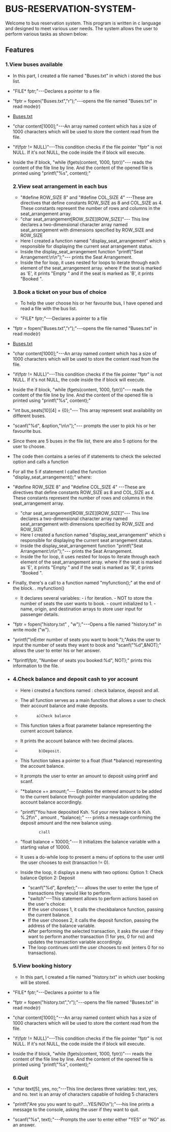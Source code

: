 # BUS-RESERVATION-SYSTEM-
Welcome to bus reservation system. This program is written in c language and designed to meet various user needs. The system allows the user to perform various tasks as shown below:
## Features 
### 1.View buses available
- In this part, I created a file named "Buses.txt" in which i stored the bus list.
- "FILE* fptr;"---Declares a pointer to a file
- "fptr = fopen("Buses.txt","r");"---opens the file named "Buses.txt" in read mode(r)
- [Buses.txt](https://github.com/josephk254/BUS-RESERVATION-SYSTEM-/files/13452766/Buses.txt)
- "char content[1000];"---An array named content which has a size of 1000 characters which will be used to store the content read from the file.
- "if(fptr != NULL)"---This condition checks if the file pointer "fptr" is not NULL. If it's not NULL, the code inside the if block will execute.
- Inside the if block, "while (fgets(content, 1000, fptr))"--- reads the content of the file line by line. And the content of the opened file is printed using "printf("%s", content);"

   ### 2.View seat arrangement in each bus
  - "#define ROW_SIZE 8" and "#define COL_SIZE 4" ---These are directives that define constants ROW_SIZE as 8 and COL_SIZE as 4. These constants represent the number of rows and columns in the seat_arrangement array.
  - "char seat_arrangement[ROW_SIZE][ROW_SIZE]"--- This line declares a two-dimensional character array named seat_arrangement with dimensions specified by ROW_SIZE and ROW_SIZE
  - Here I created a function named "display_seat_arrangement" which s responsible for displaying the current seat arrangement status.
  - Inside the display_seat_arrangement function "printf("Seat Arrangement:\n\n");"--- prints the Seat Arrangement.
  - Inside the for loop, it uses nested for loops to iterate through each element of the seat_arrangement array. where if the seat is marked as 'E', it prints "Empty " and if the seat is marked as 'B', it prints "Booked ".
   ### 3.Book a ticket on your bus of choice
  - To help the user choose his or her favourite bus, I have opened and read a file with the bus list.
    
  - "FILE* fptr;"---Declares a pointer to a file
- "fptr = fopen("Buses.txt","r");"---opens the file named "Buses.txt" in read mode(r)
- [Buses.txt](https://github.com/josephk254/BUS-RESERVATION-SYSTEM-/files/13452766/Buses.txt)
- "char content[1000];"---An array named content which has a size of 1000 characters which will be used to store the content read from the file.
- "if(fptr != NULL)"---This condition checks if the file pointer "fptr" is not NULL. If it's not NULL, the code inside the if block will execute.
- Inside the if block, "while (fgets(content, 1000, fptr))"--- reads the content of the file line by line. And the content of the opened file is printed using "printf("%s", content);"

- "int bus_seats[10][4] = {0};"--- This array represent seat availability on different buses.
- "scanf("%d", &option,"\n\n");"---  prompts the user to pick his or her favourite bus.
- Since there are 5 buses in the file list, there are also 5 options for the user to choose.
- The code then contains a series of if statements to check the selected option and calls a function

- For all the 5 if statement I called the function "display_seat_arrangement();" where:
- "#define ROW_SIZE 8" and "#define COL_SIZE 4" ---These are directives that define constants ROW_SIZE as 8 and COL_SIZE as 4. These constants represent the number of rows and columns in the seat_arrangement array.
  - "char seat_arrangement[ROW_SIZE][ROW_SIZE]"--- This line declares a two-dimensional character array named seat_arrangement with dimensions specified by ROW_SIZE and ROW_SIZE
  - Here I created a function named "display_seat_arrangement" which s responsible for displaying the current seat arrangement status.
  - Inside the display_seat_arrangement function "printf("Seat Arrangement:\n\n");"--- prints the Seat Arrangement.
  - Inside the for loop, it uses nested for loops to iterate through each element of the seat_arrangement array. where if the seat is marked as 'E', it prints "Empty " and if the seat is marked as 'B', it prints "Booked ".

- Finally, there's a call to a function named "myfunction();" at the end of the block.
                     . myfunction()
   - It declares several variables:
                - i for iteration.
                - NOT to store the number of seats the user wants to book.
                - count initialized to 1.
                - name, origin, and destination arrays to store user input 
                   for passenger details.
- "fptr = fopen("history.txt" , "w");"---Opens a file named "history.txt" in write mode ("w").
- "printf("\nEnter number of seats you want to book:");"Asks the user to input the number of seats they want to book and "scanf("%d",&NOT);" allows the user to enter his or her answer.
- "fprintf(fptr, "Number of seats you booked:%d", NOT);" prints this information to the file.
- 
   ### 4.Check balance and deposit cash to yor account
  - Here i created a functions named : check balance, deposit and all.
  - The all function serves as a main function that allows a user to check their account balance and make deposits.
  - 
               a)Check balance
  - This function takes a float parameter balance representing the current account balance.
  - It prints the account balance with two decimal places.
  - 
                b)Deposit.
  - This function takes a pointer to a float (float *balance) representing the account balance.
  - It prompts the user to enter an amount to deposit using printf and scanf.
  - "*balance += amount;"--- Enables the entered amount to be added to the current balance through pointer manipulation updating the account balance accordingly.
  - "printf("You have deposited Ksh. %d your new balance is Ksh. %.2f\n" , amount , *balance);" --- prints a message confirming the deposit amount and the new balance using.

                c)all
  - "float balance = 10000;"--- It initializes the balance variable with a starting value of 10000.
  - It uses a do-while loop to present a menu of options to the user until the user chooses to exit (transaction != 0).
  - Inside the loop, it displays a menu with two options:
                 Option 1: Check balance
                  Option 2: Deposit
    - "scanf("%d", &prefer);"--- allows the user to enter the type of transactions they would like to perform.
    - "switch"---This statement allows to perform actions based on the user's choice:
    - If the user chooses 1, it calls the checkbalance function, passing the current balance.
    - If the user chooses 2, it calls the deposit function, passing the address of the balance variable.
    - After performing the selected transaction, it asks the user if they want to perform another transaction (1 for yes, 0 for no) and updates the transaction variable accordingly.
    - The loop continues until the user chooses to exit (enters 0 for no transactions).
   ### 5.View booking history
  - In this part, I created a file named "history.txt" in which user booking will be stored.
- "FILE* fptr;"---Declares a pointer to a file
- "fptr = fopen("history.txt","r");"---opens the file named "Buses.txt" in read mode(r)
- "char content[1000];"---An array named content which has a size of 1000 characters which will be used to store the content read from the file.
- "if(fptr != NULL)"---This condition checks if the file pointer "fptr" is not NULL. If it's not NULL, the code inside the if block will execute.
- Inside the if block, "while (fgets(content, 1000, fptr))"--- reads the content of the file line by line. And the content of the opened file is printed using "printf("%s", content);"

   ### 6.Quit
- "char text[5], yes, no;"---This line declares three variables: text, yes, and no. text is an array of characters capable of holding 5 characters
- "printf("Are you you want to quit?....YES/NO\n");"---his line prints a message to the console, asking the user if they want to quit.
- "scanf("%s", text);"---Prompts the user to enter either "YES" or "NO" as an answer.
